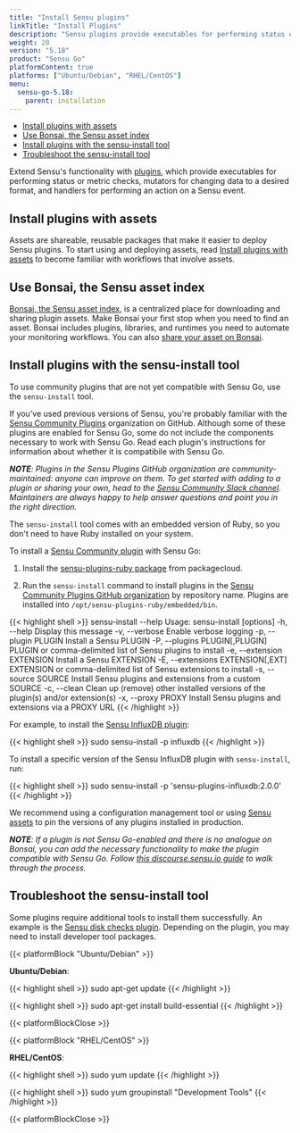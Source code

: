 ```yaml
---
title: "Install Sensu plugins"
linkTitle: "Install Plugins"
description: "Sensu plugins provide executables for performing status or metric checks, mutators for changing data to a desired format, and handlers for performing an action on a Sensu event. Read this plugin installation guide to learn how to install plugins with assets and use Sensu Community plugins with Sensu Go."
weight: 20
version: "5.18"
product: "Sensu Go"
platformContent: true
platforms: ["Ubuntu/Debian", "RHEL/CentOS"]
menu:
  sensu-go-5.18:
    parent: installation
---
```


- [Install plugins with assets](#install-plugins-with-assets)
- [Use Bonsai, the Sensu asset index](#use-bonsai-the-sensu-asset-index)
- [Install plugins with the sensu-install tool](#install-plugins-with-the-sensu-install-tool)
- [Troubleshoot the sensu-install tool](#troubleshoot-the-sensu-install-tool)

Extend Sensu's functionality with [plugins][10], which provide executables for performing status or metric checks, mutators for changing data to a desired format, and handlers for performing an action on a Sensu event.

## Install plugins with assets

Assets are shareable, reusable packages that make it easier to deploy Sensu plugins.
To start using and deploying assets, read [Install plugins with assets][7] to become familiar with workflows that involve assets. 

## Use Bonsai, the Sensu asset index

[Bonsai, the Sensu asset index][8], is a centralized place for downloading and sharing plugin assets.
Make Bonsai your first stop when you need to find an asset.
Bonsai includes plugins, libraries, and runtimes you need to automate your monitoring workflows.
You can also [share your asset on Bonsai][9].

## Install plugins with the sensu-install tool

To use community plugins that are not yet compatible with Sensu Go, use the `sensu-install` tool.

If you've used previous versions of Sensu, you're probably familiar with the [Sensu Community Plugins][1] organization on GitHub.
Although some of these plugins are enabled for Sensu Go, some do not include the components necessary to work with Sensu Go.
Read each plugin's instructions for information about whether it is compatibile with Sensu Go. 

_**NOTE**: Plugins in the Sensu Plugins GitHub organization are community-maintained: anyone can improve on them. To get started with adding to a plugin or sharing your own, head to the [Sensu Community Slack channel][4]. Maintainers are always happy to help answer questions and point you in the right direction._

The `sensu-install` tool comes with an embedded version of Ruby, so you don't need to have Ruby installed on your system. 

To install a [Sensu Community plugin][1] with Sensu Go:

1. Install the [sensu-plugins-ruby package][2] from packagecloud.

2. Run the `sensu-install` command to install plugins in the [Sensu Community Plugins GitHub organization][1] by repository name.
Plugins are installed into `/opt/sensu-plugins-ruby/embedded/bin`.

{{< highlight shell >}}
sensu-install --help
Usage: sensu-install [options]
    -h, --help                       Display this message
    -v, --verbose                    Enable verbose logging
    -p, --plugin PLUGIN              Install a Sensu PLUGIN
    -P, --plugins PLUGIN[,PLUGIN]    PLUGIN or comma-delimited list of Sensu plugins to install
    -e, --extension EXTENSION        Install a Sensu EXTENSION
    -E, --extensions EXTENSION[,EXT] EXTENSION or comma-delimited list of Sensu extensions to install
    -s, --source SOURCE              Install Sensu plugins and extensions from a custom SOURCE
    -c, --clean                      Clean up (remove) other installed versions of the plugin(s) and/or extension(s)
    -x, --proxy PROXY                Install Sensu plugins and extensions via a PROXY URL
{{< /highlight >}}

For example, to install the [Sensu InfluxDB plugin][6]:

{{< highlight shell >}}
sudo sensu-install -p influxdb
{{< /highlight >}}

To install a specific version of the Sensu InfluxDB plugin with `sensu-install`, run:

{{< highlight shell >}}
sudo sensu-install -p 'sensu-plugins-influxdb:2.0.0'
{{< /highlight >}}

We recommend using a configuration management tool or using [Sensu assets][5] to pin the versions of any plugins installed in production.

_**NOTE**: If a plugin is not Sensu Go-enabled and there is no analogue on Bonsai, you can add the necessary functionality to make the plugin compatible with Sensu Go. Follow [this discourse.sensu.io guide][11] to walk through the process._

## Troubleshoot the sensu-install tool

Some plugins require additional tools to install them successfully.
An example is the [Sensu disk checks plugin][3].
Depending on the plugin, you may need to install developer tool packages.

{{< platformBlock "Ubuntu/Debian" >}}

**Ubuntu/Debian**:

{{< highlight shell >}}
sudo apt-get update
{{< /highlight >}}

{{< highlight shell >}}
sudo apt-get install build-essential
{{< /highlight >}}

{{< platformBlockClose >}}

{{< platformBlock "RHEL/CentOS" >}}

**RHEL/CentOS**:

{{< highlight shell >}}
sudo yum update
{{< /highlight >}}

{{< highlight shell >}}
sudo yum groupinstall "Development Tools"
{{< /highlight >}}

{{< platformBlockClose >}}

[1]: https://github.com/sensu-plugins/
[2]: https://packagecloud.io/sensu/community/
[3]: https://github.com/sensu-plugins/sensu-plugins-disk-checks/
[4]: https://slack.sensu.io/
[5]: ../../reference/assets/
[6]: https://github.com/sensu-plugins/sensu-plugins-influxdb/
[7]: ../../guides/install-check-executables-with-assets/
[8]: https://bonsai.sensu.io/
[9]: ../../reference/assets#share-an-asset-on-bonsai
[10]: /plugins/latest/reference/
[11]: https://discourse.sensu.io/t/contributing-assets-for-existing-ruby-sensu-plugins/1165

